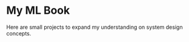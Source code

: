 # My ML Book

Here are small projects to expand my understanding on system design concepts.

```{tableofcontents}
```
